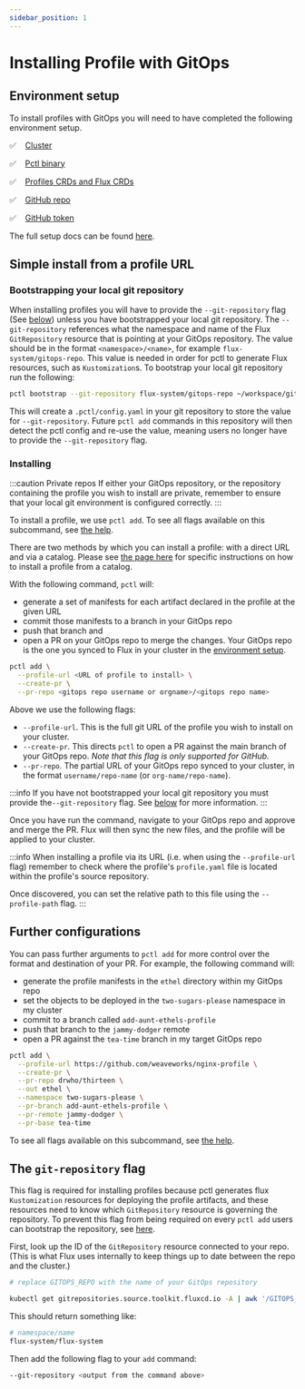 ```yaml
---
sidebar_position: 1
---
```


# Installing Profile with GitOps

## Environment setup

To install profiles with GitOps you will need to have completed the following environment setup.

 :white_check_mark: &nbsp;&nbsp; [Cluster](/docs/tutorial-basics/setup#kubernetes-cluster)

 :white_check_mark: &nbsp;&nbsp; [Pctl binary](/docs/tutorial-basics/setup#pctl-the-profiles-cli)

 :white_check_mark: &nbsp;&nbsp; [Profiles CRDs and Flux CRDs](/docs/tutorial-basics/setup#profiles-crds-and-flux-crds)

 :white_check_mark: &nbsp;&nbsp; [GitHub repo](/docs/tutorial-basics/setup#a-github-repo-synced-to-flux)

 :white_check_mark: &nbsp;&nbsp; [GitHub token](/docs/tutorial-basics/setup#personal-access-token)

The full setup docs can be found [here](/docs/tutorial-basics/setup#prerequisites).

## Simple install from a profile URL


### Bootstrapping your local git repository
When installing profiles you will have to provide the `--git-repository` flag (See [below](#the-git-repository-flag)) unless
you have bootstrapped your local git repository. The `--git-repository` references what the namespace and name of the Flux `GitRepository`
resource that is pointing at your GitOps repository. The value should be in the format `<namespace>/<name>`, for example
`flux-system/gitops-repo`. This value is needed in order for pctl to generate Flux resources, such as `Kustomization`s.
To bootstrap your local git repository run the following:

```bash
pctl bootstrap --git-repository flux-system/gitops-repo ~/workspace/gitops-repo/
```

 This will create a `.pctl/config.yaml` in your git repository to store the value for `--git-repository`. Future
`pctl add` commands in this repository will then detect the pctl config and re-use the value, meaning users no longer
have to provide the `--git-repository` flag.

### Installing

:::caution Private repos
If either your GitOps repository, or the repository containing the profile you wish to install
are private, remember to ensure that your local git environment is configured correctly.
:::

To install a profile, we use `pctl add`. To see all flags available on this subcommand,
see [the help](/docs/pctl/pctl-add-cmd).

There are two methods by which you can install a profile: with a direct URL and via a catalog.
Please see [the page here](/docs/installer-docs/using-catalogs) for specific instructions on how to
install a profile from a catalog.

With the following command, `pctl` will:
- generate a set of manifests for each artifact declared in the profile at the given URL
- commit those manifests to a branch in your GitOps repo
- push that branch and
- open a PR on your GitOps repo to merge the changes.
Your GitOps repo is the one you synced to Flux in your cluster in the
[environment setup](/docs/tutorial-basics/setup#a-github-repo-synced-to-flux).

```bash
pctl add \
  --profile-url <URL of profile to install> \
  --create-pr \
  --pr-repo <gitops repo username or orgname>/<gitops repo name>
```

Above we use the following flags:
- `--profile-url`. This is the full git URL of the profile you wish to install on your cluster.
- `--create-pr`. This directs `pctl` to open a PR against the main branch of your GitOps repo.
  _Note that this flag is only supported for GitHub._
- `--pr-repo`. The partial URL of your GitOps repo synced to your cluster, in the format
  `username/repo-name` (or `org-name/repo-name`).

:::info
If you have not bootstrapped your local git repository you must provide the`--git-repository` flag.
See [below](#the-git-repository-flag)
for more information.
:::

Once you have run the command, navigate to your GitOps repo and approve and merge the PR.
Flux will then sync the new files, and the profile will be applied to your cluster.

:::info
When installing a profile via its URL (i.e. when using the `--profile-url` flag)
remember to check where the profile's `profile.yaml` file is located within
the profile's source repository.

Once discovered, you can set the relative path to this file using the `--profile-path` flag.
:::

## Further configurations

You can pass further arguments to `pctl add` for more control over the format
and destination of your PR. For example, the following command will:
- generate the profile manifests in the `ethel` directory within my GitOps repo
- set the objects to be deployed in the `two-sugars-please` namespace in my cluster
- commit to a branch called `add-aunt-ethels-profile`
- push that branch to the `jammy-dodger` remote
- open a PR against the `tea-time` branch in my target GitOps repo

```bash
pctl add \
  --profile-url https://github.com/weaveworks/nginx-profile \
  --create-pr \
  --pr-repo drwho/thirteen \
  --out ethel \
  --namespace two-sugars-please \
  --pr-branch add-aunt-ethels-profile \
  --pr-remote jammy-dodger \
  --pr-base tea-time
```

To see all flags available on this subcommand, see [the help](/docs/pctl/pctl-add-cmd).

## The `git-repository` flag

This flag is required for installing profiles because pctl generates flux `Kustomization` resources for
deploying the profile artifacts, and these resources need to know which `GitRepository` resource is governing the repository.
To prevent this flag from being required on every `pctl add` users can bootstrap the repository, see [here](#bootstrapping-your-local-git-repository).

First, look up the ID of the `GitRepository` resource connected to your repo. (This is
what Flux uses internally to keep things up to date between the repo and the cluster.)

```bash
# replace GITOPS_REPO with the name of your GitOps repository

kubectl get gitrepositories.source.toolkit.fluxcd.io -A | awk '/GITOPS_REPO/ {print $1"/"$2}'
```

This should return something like:

```bash
# namespace/name
flux-system/flux-system
```

Then add the following flag to your `add` command:

```sh
--git-repository <output from the command above>
```

